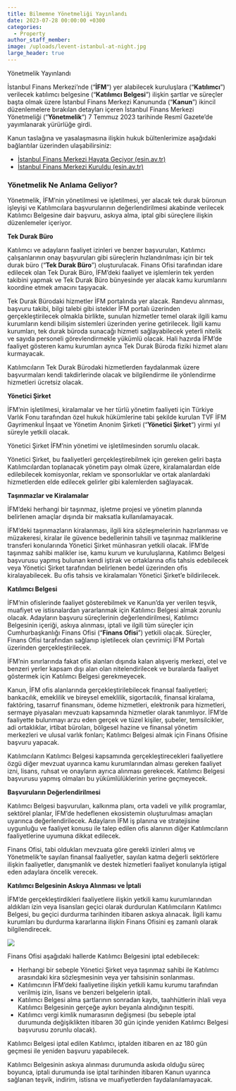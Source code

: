 ```yaml
---
title: Bilmemne Yönetmeliği Yayınlandı
date: 2023-07-28 00:00:00 +0300
categories:
  - Property
author_staff_member:
image: /uploads/levent-istanbul-at-night.jpg
large_header: true
---
```

Yönetmelik Yayınlandı

İstanbul Finans Merkezi’nde (“**İFM**“) yer alabilecek kuruluşlara (“**Katılımcı**”) verilecek katılımcı belgesine (“**Katılımcı Belgesi**”) ilişkin şartlar ve süreçler başta olmak üzere İstanbul Finans Merkezi Kanununda (“**Kanun**”) ikincil düzenlemelere bırakılan detayları içeren İstanbul Finans Merkezi Yönetmeliği (“**Yönetmelik**“) 7 Temmuz 2023 tarihinde Resmî Gazete’de yayımlanarak yürürlüğe girdi.

Kanun taslağına ve yasalaşmasına ilişkin hukuk bültenlerimize aşağıdaki bağlantılar üzerinden ulaşabilirsiniz:

* [İstanbul Finans Merkezi Hayata Geçiyor (esin.av.tr)](https://urldefense.com/v3/__https:/esinxchange.com/collect/click.aspx?u=eFhKTmtBR1duYm1PbnplSTlOZ3ZzMFU3ektuRUszQVMyTWc1RUs2SkhoRjAzT3dUVjJ0S3ZUN0pTTHkwcEZaVnNWSzRsbytoTVkxejhUVlRoa3MzaThqaTV4SW5HYlJXRkhFVVpmZlRpM09QS2JUcVpSTWhuUXV1aUFlakJ4VE5JSzEwRkNQVE9obz0=&amp;rh=ff00afd1ccb935b9eaa8f7b75141bcb9a51f52d5__;!!Hj9Y_P0nvg!RujnVDmdL9Q-uRiNpthfbvb7PfY-Dqg1C0OlUtOk63bm7_AlsWfop8CaV-zWX-x3U-WcOhoYsJ8x4ALKS6GNDmLEHA$)
* [İstanbul Finans Merkezi Kuruldu (esin.av.tr)](https://urldefense.com/v3/__https:/esinxchange.com/collect/click.aspx?u=eFhKTmtBR1duYm1PbnplSTlOZ3ZzMFU3ektuRUszQVMyTWc1RUs2SkhoRjAzT3dUVjJ0S3ZUN0pTTHkwcEZaVnNWSzRsbytoTVkyS1JNV1dsTjRVcitJRStoanFUODh2aVgrNXhBNkdVTUplbVNaaFdBVFNJNm96OHZkenFFTTRVdVdxS2xFL3FsTT0=&amp;rh=ff00afd1ccb935b9eaa8f7b75141bcb9a51f52d5__;!!Hj9Y_P0nvg!RujnVDmdL9Q-uRiNpthfbvb7PfY-Dqg1C0OlUtOk63bm7_AlsWfop8CaV-zWX-x3U-WcOhoYsJ8x4ALKS6Esw6okpw$)

### **Yönetmelik Ne Anlama Geliyor?**

Yönetmelik, İFM’nin yönetilmesi ve işletilmesi, yer alacak tek durak büronun işleyişi ve Katılımcılara başvurularının değerlendirilmesi akabinde verilecek Katılımcı Belgesine dair başvuru, askıya alma, iptal gibi süreçlere ilişkin düzenlemeler içeriyor.

**Tek Durak Büro**

Katılımcı ve adayların faaliyet izinleri ve benzer başvuruları, Katılımcı çalışanlarının onay başvuruları gibi süreçlerin hızlandırılması için bir tek durak büro (“**Tek Durak Büro**”) oluşturulacak. Finans Ofisi tarafından idare edilecek olan Tek Durak Büro, İFM’deki faaliyet ve işlemlerin tek yerden takibini yapmak ve Tek Durak Büro bünyesinde yer alacak kamu kurumlarını koordine etmek amacını taşıyacak.

Tek Durak Bürodaki hizmetler İFM portalında yer alacak. Randevu alınması, başvuru takibi, bilgi talebi gibi istekler İFM portalı üzerinden gerçekleştirilecek olmakla birlikte, sunulan hizmetler temel olarak ilgili kamu kurumların kendi bilişim sistemleri üzerinden yerine getirilecek. İlgili kamu kurumları, tek durak büroda sunacağı hizmeti sağlayabilecek yeterli nitelik ve sayıda personeli görevlendirmekle yükümlü olacak. Hali hazırda İFM’de faaliyet gösteren kamu kurumları ayrıca Tek Durak Büroda fiziki hizmet alanı kurmayacak.

Katılımcıların Tek Durak Bürodaki hizmetlerden faydalanmak üzere başvurmaları kendi takdirlerinde olacak ve bilgilendirme ile yönlendirme hizmetleri ücretsiz olacak.

**Yönetici Şirket**

İFM’nin işletilmesi, kiralamalar ve her türlü yönetim faaliyeti için Türkiye Varlık Fonu tarafından özel hukuk hükümlerine tabi şekilde kurulan TVF İFM Gayrimenkul İnşaat ve Yönetim Anonim Şirketi (“**Yönetici Şirket**“) yirmi yıl süreyle yetkili olacak.

Yönetici Şirket İFM’nin yönetimi ve işletilmesinden sorumlu olacak.

Yönetici Şirket, bu faaliyetleri gerçekleştirebilmek için gereken geliri başta Katılımcılardan toplanacak yönetim payı olmak üzere, kiralamalardan elde edilebilecek komisyonlar, reklam ve sponsorluklar ve ortak alanlardaki hizmetlerden elde edilecek gelirler gibi kalemlerden sağlayacak.

**Taşınmazlar ve Kiralamalar**

İFM’deki herhangi bir taşınmaz, işletme projesi ve yönetim planında belirlenen amaçlar dışında bir maksatla kullanılamayacak.

İFM’deki taşınmazların kiralanması, ilgili kira sözleşmelerinin hazırlanması ve müzakeresi, kiralar ile güvence bedellerinin tahsili ve taşınmaz maliklerine transferi konularında Yönetici Şirket münhasıran yetkili olacak. İFM’de taşınmaz sahibi malikler ise, kamu kurum ve kuruluşlarına, Katılımcı Belgesi başvurusu yapmış bulunan kendi iştirak ve ortaklarına ofis tahsis edebilecek veya Yönetici Şirket tarafından belirlenen bedel üzerinden ofis kiralayabilecek. Bu ofis tahsis ve kiralamaları Yönetici Şirket’e bildirilecek.

**Katılımcı Belgesi**

İFM’nin ofislerinde faaliyet gösterebilmek ve Kanun’da yer verilen teşvik, muafiyet ve istisnalardan yararlanmak için Katılımcı Belgesi almak zorunlu olacak. Adayların başvuru süreçlerinin değerlendirilmesi, Katılımcı Belgesinin içeriği, askıya alınması, iptali ve ilgili tüm süreçler için Cumhurbaşkanlığı Finans Ofisi (“**Finans Ofisi**”) yetkili olacak. Süreçler, Finans Ofisi tarafından sağlanıp işletilecek olan çevrimiçi İFM Portalı üzerinden gerçekleştirilecek.

İFM’nin sınırlarında fakat ofis alanları dışında kalan alışveriş merkezi, otel ve benzeri yerler kapsam dışı alan olan nitelendirilecek ve buralarda faaliyet göstermek için Katılımcı Belgesi gerekmeyecek.

Kanun, İFM ofis alanlarında gerçekleştirilebilecek finansal faaliyetleri; bankacılık, emeklilik ve bireysel emeklilik, sigortacılık, finansal kiralama, faktöring, tasarruf finansmanı, ödeme hizmetleri, elektronik para hizmetleri, sermaye piyasaları mevzuatı kapsamında hizmetler olarak tanımlıyor. İFM’de faaliyette bulunmayı arzu eden gerçek ve tüzel kişiler, şubeler, temsilcikler, adi ortaklıklar, irtibat büroları, bölgesel hazine ve finansal yönetim merkezleri ve ulusal varlık fonları; Katılımcı Belgesi almak için Finans Ofisine başvuru yapacak.

Katılımcıların Katılımcı Belgesi kapsamında gerçekleştirecekleri faaliyetlere özgü diğer mevzuat uyarınca kamu kurumlarından alması gereken faaliyet izni, lisans, ruhsat ve onayların ayrıca alınması gerekecek. Katılımcı Belgesi başvurusu yapmış olmaları bu yükümlülüklerinin yerine geçmeyecek.

**Başvuruların Değerlendirilmesi**

Katılımcı Belgesi başvuruları, kalkınma planı, orta vadeli ve yıllık programlar, sektörel planlar, İFM’de hedeflenen ekosistemin oluşturulması amaçları uyarınca değerlendirilecek. Adayların İFM iş planına ve stratejisine uygunluğu ve faaliyet konusu ile talep edilen ofis alanının diğer Katılımcıların faaliyetlerine uyumuna dikkat edilecek.

Finans Ofisi, tabi oldukları mevzuata göre gerekli izinleri almış ve Yönetmelik’te sayılan finansal faaliyetler, sayılan katma değerli sektörlere ilişkin faaliyetler, danışmanlık ve destek hizmetleri faaliyet konularıyla iştigal eden adaylara öncelik verecek.

**Katılımcı Belgesinin Askıya Alınması ve İptali**

İFM’de gerçekleştirdikleri faaliyetlere ilişkin yetkili kamu kurumlarından aldıkları izin veya lisansları geçici olarak durdurulan Katılımcıların Katılımcı Belgesi, bu geçici durdurma tarihinden itibaren askıya alınacak. İlgili kamu kurumları bu durdurma kararlarına ilişkin Finans Ofisini eş zamanlı olarak bilgilendirecek.

![](/uploads/building.jpg)

Finans Ofisi aşağıdaki hallerde Katılımcı Belgesini iptal edebilecek:

* Herhangi bir sebeple Yönetici Şirket veya taşınmaz sahibi ile Katılımcı arasındaki kira sözleşmesinin veya yer tahsisinin sonlanması.
* Katılımcının İFM’deki faaliyetine ilişkin yetkili kamu kurumu tarafından verilmiş izin, lisans ve benzeri belgelerin iptali.
* Katılımcı Belgesi alma şartlarının sonradan kaybı, taahhütlerin ihlali veya Katılımcı Belgesinin gerçeğe aykırı beyanla alındığının tespiti.
* Katılımcı vergi kimlik numarasının değişmesi (bu sebeple iptal durumunda değişiklikten itibaren 30 gün içinde yeniden Katılımcı Belgesi başvurusu zorunlu olacak).

Katılımcı Belgesi iptal edilen Katılımcı, iptalden itibaren en az 180 gün geçmesi ile yeniden başvuru yapabilecek.

Katılımcı Belgesinin askıya alınması durumunda askıda olduğu süreç boyunca, iptali durumunda ise iptal tarihinden itibaren Kanun uyarınca sağlanan teşvik, indirim, istisna ve muafiyetlerden faydalanılamayacak.